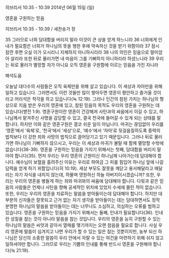 히브리서 10:35 - 10:39 
2014년 06월 15일 (일)

영혼을 구원하는 믿음



히브리서 10:35 - 10:39 / 새찬송가  장


35 그러므로 너희 담대함을 버리지 말라 이것이 큰 상을 얻게 하느니라
36 너희에게 인내가 필요함은 너희가 하나님의 뜻을 행한 후에 약속하신 것을 받기 위함이라
37 잠시 잠깐 후면 오실 이가 오시리니 지체하지 아니하시리라
38 나의 의인은 믿음으로 말미암아 살리라 또한 뒤로 물러가면 내 마음이 그를 기뻐하지 아니하리라 하셨느니라
39 우리는 뒤로 물러가 멸망할 자가 아니요 오직 영혼을 구원함에 이르는 믿음을 가진 자니라

해석도움





오늘날 대다수의 사람들은 오직 육체만을 위해 살고 있습니다. 이 세상과 자아만을 위해 일하고 있습니다. 그러면서도 이런 것들만 많이 쌓아두면 영혼이 평안하고 즐거울 것이라고 어리석은 착각을 하고 있습니다(눅 12:19). 그러나 인간의 참된 가치는 하나님의 형상으로 지음 받은 우리의 영혼에 있고, 참된 믿음의 목적도 우리의 영혼을 구원하는 데 있습니다(벧전 1:9).
영혼구원이란 영혼이 건강해져 사탄과의 싸움에서 이길 수 있고, 하나님께서 맡겨주신 사명을 감당할 수 있고, 결국 천국에 들어갈 수 있게 되는 상태를 말합니다. 하지만 이와 같은 영혼구원은 결코 쉬운 일이 아닙니다. 마귀는 끊임없이 우리를 ‘영혼’에서 ‘육체’로, ‘천국’에서 ‘세상’으로, ‘예수’에서 ‘자아’로 뒷걸음질하도록 중력의 법칙보다 더 강한 죄와 사망의 법칙으로 끌어당기고 있기 때문입니다. 그러나 뒤로 물러가면 하나님이 기뻐하지 않으시고, 우리는 이 세상과 마귀가 불탈 때 함께 멸망할 수밖에 없습니다(38-39).
영혼을 구원하는 믿음을 가지기 위해서는 첫째, 담대함을 버리지 말아야 합니다(35). 먼저 우리는 우리 영혼의 근원이신 하나님께 나아가는데 담대해야 합니다. 예수님이 보혈을 흘려주신 이유는 우리로 하여금 그 피를 힘입어 하나님 앞에 나갈 담력을 얻게 하기 위함입니다(히 10:19). 세상 부모도 잘못을 깨닫고 용서해달라고 매달리는 자기 자식을 내치지 않는데, 하물며 영원하신 하늘 아버지이시겠습니까? 또한, 우리는 우리의 영혼을 병들게 하는 죄와 마귀와의 싸움에 담대해야 합니다. 다윗과 같은 믿음의 사람들은 언제나 사탄을 향해 공세적인 위치에 있었지 수세에 몰린 적이 없습니다. 또한, 우리는 우리의 영혼을 치료하는 말씀을 받아들이는데 담대해야 합니다. 하지만 대부분의 신자들은 잘못되고 근거 없는 자기 생각을 받아들이는 데는 담대하면서도 정작 분명한 하나님의 말씀을 받아들이는 데는 너무나도 소심하고, 의심하는 오류를 범하고 있습니다. 
영혼을 구원하는 믿음을 가지기 위해서는 둘째, 인내가 필요합니다(36). 인내란 성질을 참는 것이 아니라 말씀을 참는 것입니다. 우리의 영혼을 능히 구원할 수 있는 하나님의 말씀은 씨앗과 같아서 열매를 맺기까지는 오랜 참음을 필요로 합니다. 사실 우리 영혼에 말씀이 심겨지고 나면 우리가 할 수 있는 일은 참는 것뿐이지만, 농부 되신 하나님은 당신의 소중한 말씀이 우리 안에서 자랄 수 있는 여건을 마련하기 위해 쉬지 않고 일하셔야만 합니다. 그러므로 우리는 기쁨의 인내를 통해 반드시 영혼을 구원해야 합니다(눅 21:19).